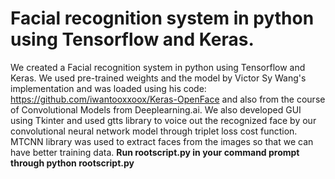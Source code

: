 # Facial recognition system in python using Tensorflow and Keras. 

We created a Facial recognition system in python using Tensorflow and Keras. We used pre-trained weights and the model by Victor Sy Wang's implementation and was loaded using his code: https://github.com/iwantooxxoox/Keras-OpenFace and also from the course of Convolutional Models from Deeplearning.ai. We also developed GUI using Tkinter and used gtts library to voice out the recognized face by our convolutional neural network model through triplet loss cost function. MTCNN library was used to extract faces from the images so that we can have better training data.
**Run rootscript.py in your command prompt through python rootscript.py**
